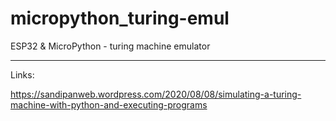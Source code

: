 # micropython_turing-emul
ESP32 &amp; MicroPython - turing machine emulator

---

Links:

https://sandipanweb.wordpress.com/2020/08/08/simulating-a-turing-machine-with-python-and-executing-programs


